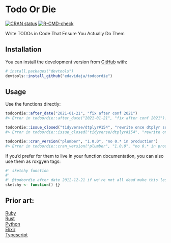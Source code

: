 
<!-- README.md is generated from README.Rmd. Please edit that file -->

# Todo Or Die

<!-- badges: start -->

[![CRAN
status](https://www.r-pkg.org/badges/version/todoordie)](https://CRAN.R-project.org/package=todoordie)
[![R-CMD-check](https://github.com/edavidaja/todoordie/workflows/R-CMD-check/badge.svg)](https://github.com/edavidaja/todoordie/actions)

<!-- badges: end -->

Write TODOs in Code That Ensure You Actually Do Them

## Installation

You can install the development version from
[GitHub](https://github.com/) with:

``` r
# install.packages("devtools")
devtools::install_github("edavidaja/todoordie")
```

## Usage

Use the functions directly:

``` r
todoordie::after_date("2021-01-21", "fix after conf 2021")
#> Error in todoordie::after_date("2021-01-21", "fix after conf 2021"): fix after conf 2021 was due on 2021-01-21
```

``` r
todoordie::issue_closed("tidyverse/dtplyr#154", "rewrite once dtplyr supports across()")
#> Error in todoordie::issue_closed("tidyverse/dtplyr#154", "rewrite once dtplyr supports across()"): rewrite once dtplyr supports across()has been resolved
```

``` r
todoordie::cran_version("plumber", "1.0.0", "no 0.* in production")
#> Error in todoordie::cran_version("plumber", "1.0.0", "no 0.* in production"): no 0.* in productionhas exceeded version1.0.0
```

If you’d prefer for them to live in your function documentation, you can
also use them as roxgyen tags:

``` r
#' sketchy function 
#'
#' @todoordie after_date 2012-12-21 if we're not all dead make this less sketchy
sketchy <- function() {}
```

## Prior art:

[Ruby](https://github.com/searls/todo_or_die)  
[Rust](https://github.com/davidpdrsn/todo-or-die)  
[Python](https://github.com/achedeuzot/py-todo-or-die)  
[Elixir](https://hex.pm/packages/credo_todo_or_die)  
[Typescript](https://github.com/ngnijland/typescript-todo-or-die-plugin)
